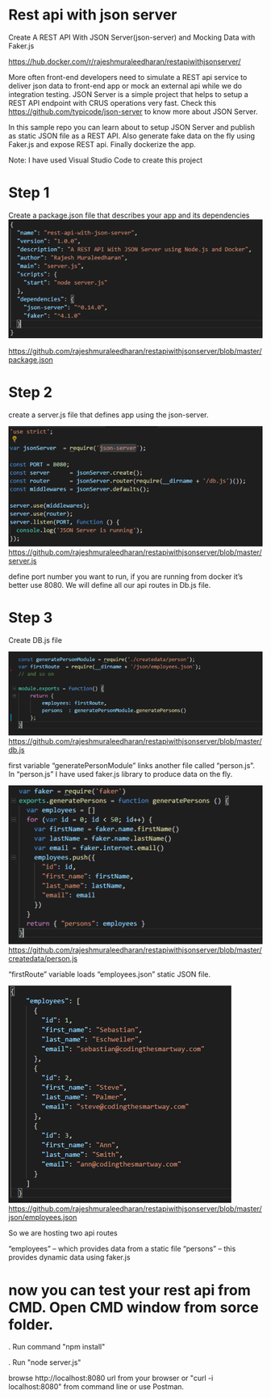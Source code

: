 # Rest api with json server
Create A REST API With JSON Server(json-server) and Mocking Data with Faker.js

https://hub.docker.com/r/rajeshmuraleedharan/restapiwithjsonserver/


More often front-end developers need to simulate a REST api service to deliver json data to front-end app or mock an external api while we do integration testing.  JSON Server is a simple project that helps to setup a REST API endpoint with CRUS operations very fast. Check this https://github.com/typicode/json-server to know more about JSON Server.

In this sample repo you can learn about to setup JSON Server and publish as static JSON file as a REST API. Also generate fake data on the fly using Faker.js and expose REST api. Finally dockerize the app.

Note: I have used Visual Studio Code to create this project

# Step 1
Create a package.json file that describes your app and its dependencies 
![alt text](https://github.com/rajeshmuraleedharan/restapiwithjsonserver/blob/master/images/package-json.PNG)

https://github.com/rajeshmuraleedharan/restapiwithjsonserver/blob/master/package.json 

# Step 2
create a server.js file that defines app using the json-server.

![alt text](https://github.com/rajeshmuraleedharan/restapiwithjsonserver/blob/master/images/serverjs.PNG)
https://github.com/rajeshmuraleedharan/restapiwithjsonserver/blob/master/server.js 

define port number you want to run, if you are running from docker it’s better use 8080. We will define all our api routes in Db.js file.

# Step 3
Create DB.js file

![alt text](https://github.com/rajeshmuraleedharan/restapiwithjsonserver/blob/master/images/dbjs.PNG)
https://github.com/rajeshmuraleedharan/restapiwithjsonserver/blob/master/db.js 

first variable “generatePersonModule” links another file called “person.js”. In “person.js” I have used faker.js library to produce data on the fly.

![alt text](https://github.com/rajeshmuraleedharan/restapiwithjsonserver/blob/master/images/fakejs.PNG)
https://github.com/rajeshmuraleedharan/restapiwithjsonserver/blob/master/createdata/person.js 

“firstRoute” variable loads “employees.json” static JSON file.

![alt text](https://github.com/rajeshmuraleedharan/restapiwithjsonserver/blob/master/images/employeesjson.PNG)
https://github.com/rajeshmuraleedharan/restapiwithjsonserver/blob/master/json/employees.json 

So we are hosting two api routes 

“employees” – which provides data from a static file
“persons” – this provides dynamic data using faker.js

# now you can test your rest api from CMD. Open CMD window from sorce folder.

. Run command "npm install"

. Run "node server.js"

browse http://localhost:8080 url from your browser or "curl -i localhost:8080" from command line or use Postman.









